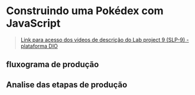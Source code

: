 # Construindo uma Pokédex com JavaScript

> [Link para acesso dos videos de descrição do Lab project 9 (SLP-9) - plataforma DIO]()

## fluxograma de produção

## Analise das etapas de produção
